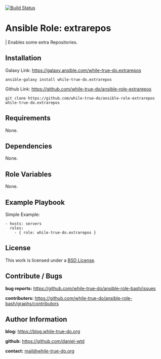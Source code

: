 [![Build Status](https://travis-ci.org/while-true-do/ansible-role-extrarepos.svg?branch=master)](https://travis-ci.org/while-true-do/ansible-role-extrarepos)

# Ansible Role: extrarepos
| Enables some extra Repositories.

## Installation

Galaxy Link: <https://galaxy.ansible.com/while-true-do.extrarepos>

```
ansible-galaxy install while-true-do.extrarepos
```

Github Link: <https://github.com/while-true-do/ansible-role-extrarepos>

```
git clone https://github.com/while-true-do/ansible-role-extrarepos while-true-do.extrarepos
```

## Requirements

None.

## Dependencies

None.

## Role Variables

None.

## Example Playbook

Simple Example:

```
- hosts: servers
  roles:
    - { role: while-true-do.extrarepos }
```

## License

This work is licensed under a [BSD License](https://opensource.org/licenses/BSD-3-Clause).

## Contribute / Bugs

**bug reports:** <https://github.com/while-true-do/ansible-role-bash/issues>

**contributers:** <https://github.com/while-true-do/ansible-role-bash/graphs/contributors>

## Author Information

**blog:** <https://blog.while-true-do.org>

**github:** <https://github.com/daniel-wtd>

**contact:** [mail@while-true-do.org](mailto:mail@while-true-do.org)
